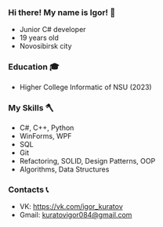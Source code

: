 ### Hi there! My name is Igor! 👋
 - Junior C# developer
 - 19 years old
 - Novosibirsk city

### Education 🎓
 - Higher College Informatic of NSU (2023) 

### My Skills 🪓
 - C#, C++, Python
 - WinForms, WPF
 - SQL
 - Git
 - Refactoring, SOLID, Design Patterns, OOP
 - Algorithms, Data Structures

### Contacts 📞
 - VK: https://vk.com/igor_kuratov
 - Gmail: kuratovigor084@gmail.com
